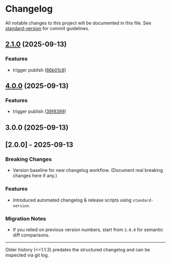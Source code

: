 # Changelog

All notable changes to this project will be documented in this file. See [standard-version](https://github.com/conventional-changelog/standard-version) for commit guidelines.

## [2.1.0](https://github.com/dougvil/use-yup-hook-validate/compare/v4.0.0...v2.1.0) (2025-09-13)


### Features

* trigger publish ([66b01c8](https://github.com/dougvil/use-yup-hook-validate/commit/66b01c8763621875e2355281b3694e72002382a8))

## [4.0.0](https://github.com/dougvil/use-yup-hook-validate/compare/v3.0.0...v4.0.0) (2025-09-13)


### Features

* trigger publish ([39f8399](https://github.com/dougvil/use-yup-hook-validate/commit/39f8399843e3b4f5587ca3158b353857bf282d46))

## 3.0.0 (2025-09-13)

## [2.0.0] - 2025-09-13

### Breaking Changes

- Version baseline for new changelog workflow. (Document real breaking changes here if any.)

### Features

- Introduced automated changelog & release scripts using `standard-version`.

### Migration Notes

- If you relied on previous version numbers, start from `2.0.0` for semantic diff comparisons.

---

Older history (<=1.1.3) predates the structured changelog and can be inspected via git log.
